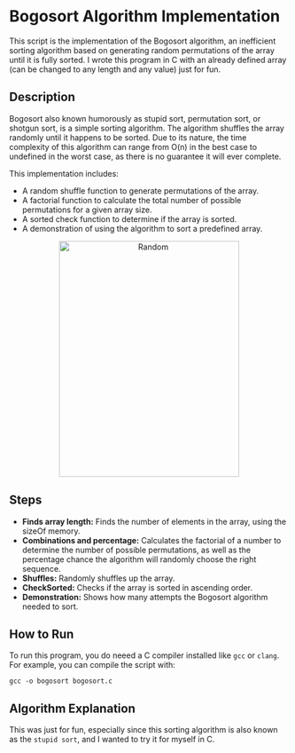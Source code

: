 # Bogosort Algorithm Implementation
This script is the implementation of the Bogosort algorithm, an inefficient sorting algorithm based on generating random permutations of the array until it is fully sorted. I wrote this program in C with an already defined array (can be changed to any length and any value) just for fun.

## Description
Bogosort also known humorously as stupid sort, permutation sort, or shotgun sort, is a simple sorting algorithm. The algorithm shuffles the array randomly until it happens to be sorted. Due to its nature, the time complexity of this algorithm can range from O(n) in the best case to undefined in the worst case, as there is no guarantee it will ever complete.

This implementation includes:
- A random shuffle function to generate permutations of the array.
- A factorial function to calculate the total number of possible permutations for a given array size.
- A sorted check function to determine if the array is sorted.
- A demonstration of using the algorithm to sort a predefined array.
<p align="center">
  <img src="https://www.kirupa.com/data_structures_algorithms/images/bogosort_steps_200.png" alt="Random" width="325" height="425" />
</p>


## Steps
- **Finds array length:** Finds the number of elements in the array, using the sizeOf memory.
- **Combinations and percentage:** Calculates the factorial of a number to determine the number of possible permutations, as well as the percentage chance the algorithm will randomly choose the right sequence.
- **Shuffles:** Randomly shuffles up the array.
- **CheckSorted:** Checks if the array is sorted in ascending order.
- **Demonstration:** Shows how many attempts the Bogosort algorithm needed to sort.

## How to Run
To run this program, you do neeed a C compiler installed like `gcc` or `clang`. For example, you can compile the script with:
```
gcc -o bogosort bogosort.c
```

## Algorithm Explanation
This was just for fun, especially since this sorting algorithm is also known as the `stupid sort`, and I wanted to try it for myself in C.
